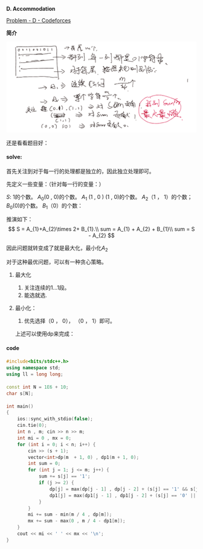 **D. Accommodation**

[Problem - D - Codeforces](https://codeforces.com/contest/1804/problem/D)

**简介**

![node](node.png)



还是看看题目好：

#### solve:

首先关注到对于每一行的处理都是独立的，因此独立处理即可。

先定义一些变量：（针对每一行的变量：）

$S$:  1的个数。
$A_{0}$(0 , 0)的个数。
$A_{1}$ (1 , 0 ) (1 , 0)的个数。
$A_{2}$（1 ， 1）的个数；
$B_{0}$(0)的个数。
$B_{1}$（0）的个数：


推演如下：
$$
S = A_{1}+A_{2}\times 2+ B_{1}.\\
sum = A_{1} + A_{2} + B_{1}\\
sum = S - A_{2}
$$

因此问题就转变成了就是最大化，最小化$A_2$

对于这种最优问题，可以有一种贪心策略。

1. 最大化

   1. 关注连续的1...1段。
   2. 能选就选.

2. 最小化：

   1. 优先选择（0 ， 0）， （0 ， 1）即可。

   上述可以使用dp来完成： 

#### code

```cpp
#include<bits/stdc++.h>
using namespace std;
using ll = long long;

const int N = 1E6 + 10;
char s[N];

int main()
{
	ios::sync_with_stdio(false);
	cin.tie(0);
	int n , m; cin >> n >> m;
	int mi = 0 , mx = 0;
	for (int i = 0; i < n; i++) {
		cin >> (s + 1);
		vector<int>dp(m  + 1, 0) , dp1(m + 1, 0);
		int sum = 0;
		for (int j = 1; j <= m; j++) {
			sum += s[j] == '1';
			if (j >= 2) {
				dp[j] = max(dp[j - 1] , dp[j - 2] + (s[j] == '1' && s[j - 1] == '1'));
				dp1[j] = max(dp1[j - 1] , dp1[j - 2] + (s[j] == '0' || s[j - 1] == '0'));
			}
		}
		mi += sum - min(m / 4 , dp[m]);
		mx += sum - max(0 , m / 4 - dp1[m]);
	}
	cout << mi << ' ' << mx << '\n';
}
```





